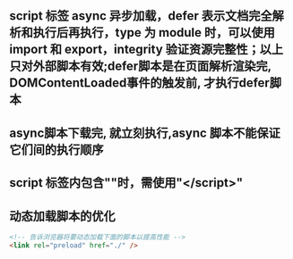 ## script 标签 async 异步加载，defer 表示文档完全解析和执行后再执行，type 为 module 时，可以使用 import 和 export，integrity 验证资源完整性；以上只对外部脚本有效;defer脚本是在页面解析渲染完,  DOMContentLoaded事件的触发前, 才执行defer脚本

## async脚本下载完, 就立刻执行,async 脚本不能保证它们间的执行顺序

## script 标签内包含"</script>"时，需使用"<\/script>"

## 动态加载脚本的优化

```html
<!-- 告诉浏览器将要动态加载下面的脚本以提高性能 -->
<link rel="preload" href="./" />
```
